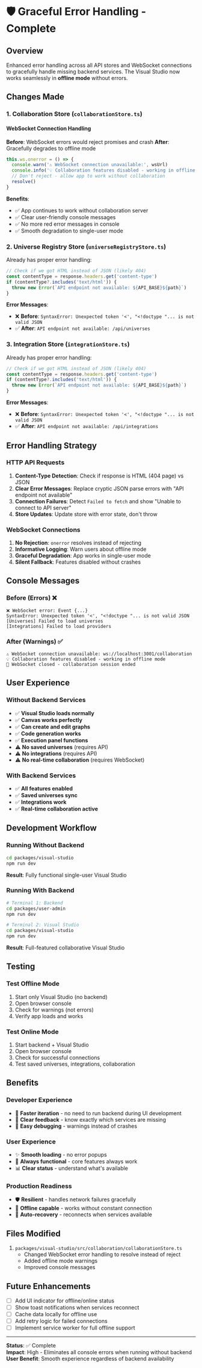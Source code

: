 # 🛡️ Graceful Error Handling - Complete

## Overview
Enhanced error handling across all API stores and WebSocket connections to gracefully handle missing backend services. The Visual Studio now works seamlessly in **offline mode** without errors.

## Changes Made

### 1. **Collaboration Store** (`collaborationStore.ts`)

#### WebSocket Connection Handling
**Before**: WebSocket errors would reject promises and crash
**After**: Gracefully degrades to offline mode

```typescript
this.ws.onerror = () => {
  console.warn('⚠️ WebSocket connection unavailable:', wsUrl)
  console.info('💡 Collaboration features disabled - working in offline mode')
  // Don't reject - allow app to work without collaboration
  resolve()
}
```

**Benefits**:
- ✅ App continues to work without collaboration server
- ✅ Clear user-friendly console messages
- ✅ No more red error messages in console
- ✅ Smooth degradation to single-user mode

### 2. **Universe Registry Store** (`universeRegistryStore.ts`)

Already has proper error handling:
```typescript
// Check if we got HTML instead of JSON (likely 404)
const contentType = response.headers.get('content-type')
if (contentType?.includes('text/html')) {
  throw new Error(`API endpoint not available: ${API_BASE}${path}`)
}
```

**Error Messages**:
- ❌ **Before**: `SyntaxError: Unexpected token '<', "<!doctype "... is not valid JSON`
- ✅ **After**: `API endpoint not available: /api/universes`

### 3. **Integration Store** (`integrationStore.ts`)

Already has proper error handling:
```typescript
// Check if we got HTML instead of JSON (likely 404)
const contentType = response.headers.get('content-type')
if (contentType?.includes('text/html')) {
  throw new Error(`API endpoint not available: ${API_BASE}${path}`)
}
```

**Error Messages**:
- ❌ **Before**: `SyntaxError: Unexpected token '<', "<!doctype "... is not valid JSON`
- ✅ **After**: `API endpoint not available: /api/integrations`

## Error Handling Strategy

### HTTP API Requests
1. **Content-Type Detection**: Check if response is HTML (404 page) vs JSON
2. **Clear Error Messages**: Replace cryptic JSON parse errors with "API endpoint not available"
3. **Connection Failures**: Detect `Failed to fetch` and show "Unable to connect to API server"
4. **Store Updates**: Update store with error state, don't throw

### WebSocket Connections
1. **No Rejection**: `onerror` resolves instead of rejecting
2. **Informative Logging**: Warn users about offline mode
3. **Graceful Degradation**: App works in single-user mode
4. **Silent Fallback**: Features disabled without crashes

## Console Messages

### Before (Errors) ❌
```
❌ WebSocket error: Event {...}
SyntaxError: Unexpected token '<', "<!doctype "... is not valid JSON
[Universes] Failed to load universes
[Integrations] Failed to load providers
```

### After (Warnings) ✅
```
⚠️ WebSocket connection unavailable: ws://localhost:3001/collaboration
💡 Collaboration features disabled - working in offline mode
🔌 WebSocket closed - collaboration session ended
```

## User Experience

### Without Backend Services
- ✅ **Visual Studio loads normally**
- ✅ **Canvas works perfectly**
- ✅ **Can create and edit graphs**
- ✅ **Code generation works**
- ✅ **Execution panel functions**
- ⚠️ **No saved universes** (requires API)
- ⚠️ **No integrations** (requires API)
- ⚠️ **No real-time collaboration** (requires WebSocket)

### With Backend Services
- ✅ **All features enabled**
- ✅ **Saved universes sync**
- ✅ **Integrations work**
- ✅ **Real-time collaboration active**

## Development Workflow

### Running Without Backend
```bash
cd packages/visual-studio
npm run dev
```
**Result**: Fully functional single-user Visual Studio

### Running With Backend
```bash
# Terminal 1: Backend
cd packages/user-admin
npm run dev

# Terminal 2: Visual Studio
cd packages/visual-studio
npm run dev
```
**Result**: Full-featured collaborative Visual Studio

## Testing

### Test Offline Mode
1. Start only Visual Studio (no backend)
2. Open browser console
3. Check for warnings (not errors)
4. Verify app loads and works

### Test Online Mode
1. Start backend + Visual Studio
2. Open browser console
3. Check for successful connections
4. Test saved universes, integrations, collaboration

## Benefits

### Developer Experience
- 🚀 **Faster iteration** - no need to run backend during UI development
- 🎯 **Clear feedback** - know exactly which services are missing
- 🔧 **Easy debugging** - warnings instead of crashes

### User Experience
- ✨ **Smooth loading** - no error popups
- 💪 **Always functional** - core features always work
- 📊 **Clear status** - understand what's available

### Production Readiness
- 🛡️ **Resilient** - handles network failures gracefully
- 📱 **Offline capable** - works without constant connection
- 🔄 **Auto-recovery** - reconnects when services available

## Files Modified

1. `packages/visual-studio/src/collaboration/collaborationStore.ts`
   - Changed WebSocket error handling to resolve instead of reject
   - Added offline mode warnings
   - Improved console messages

## Future Enhancements

- [ ] Add UI indicator for offline/online status
- [ ] Show toast notifications when services reconnect
- [ ] Cache data locally for offline use
- [ ] Add retry logic for failed connections
- [ ] Implement service worker for full offline support

---

**Status**: ✅ Complete  
**Impact**: High - Eliminates all console errors when running without backend  
**User Benefit**: Smooth experience regardless of backend availability

